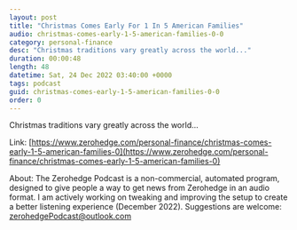 ```yaml
---
layout: post
title: "Christmas Comes Early For 1 In 5 American Families"
audio: christmas-comes-early-1-5-american-families-0-0
category: personal-finance
desc: "Christmas traditions vary greatly across the world..."
duration: 00:00:48
length: 48
datetime: Sat, 24 Dec 2022 03:40:00 +0000
tags: podcast
guid: christmas-comes-early-1-5-american-families-0-0
order: 0
---
```

Christmas traditions vary greatly across the world...

Link: [https://www.zerohedge.com/personal-finance/christmas-comes-early-1-5-american-families-0](https://www.zerohedge.com/personal-finance/christmas-comes-early-1-5-american-families-0)

About: The Zerohedge Podcast is a non-commercial, automated program, designed to give people a way to get news from Zerohedge in an audio format.  I am actively working on tweaking and improving the setup to create a better listening experience (December 2022).  Suggestions are welcome: [zerohedgePodcast@outlook.com](mailto:zerohedgePodcast@outlook.com)